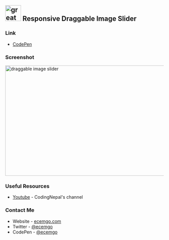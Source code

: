 ## <img src="https://user-images.githubusercontent.com/13468728/233831804-0f5c7ee5-d654-4c13-9c77-a5bd6dc4fe74.jpg" title="great tricks" alt="great tricks" width="50" height="50"/> Responsive Draggable Image Slider

### Link

- [CodePen](https://codepen.io/ecemgo/pen/PoydaNN)

### Screenshot

<div align="left">
<img src="https://github.com/ecemgo/ecemgo/assets/13468728/916911ea-b1eb-49e4-8c6b-c97c1444f632" title="draggable image slider" alt="draggable image slider" width="600" height="350"/>
</div>

### Useful Resources

- [Youtube](https://www.youtube.com/watch?v=7HPsdVQhpRw) - CodingNepal's channel

### Contact Me

- Website - [ecemgo.com](https://www.ecemgo.com/)
- Twitter - [@ecemgo](https://twitter.com/ecemgo)
- CodePen - [@ecemgo](https://codepen.io/ecemgo)
